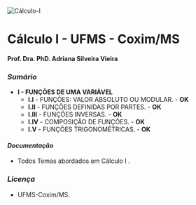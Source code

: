 
![Cálculo-I](http://www.estudar.info/wp-content/uploads/2015/02/disciplina-pre-calculo-matematica-para-engenharia-e1425152065989.jpg)

# Cálculo I - UFMS - Coxim/MS
 __Prof. Dra. PhD. Adriana Silveira Vieira__ 
### *Sumário* 
* __I - FUNÇÕES DE UMA VARIÁVEL__
  - __I.I__ - FUNÇÕES: VALOR ABSOLUTO OU MODULAR. - __OK__
  - __I.II__ - FUNÇÕES DEFINIDAS POR PARTES. - __OK__
  - __I.III__ - FUNÇÕES INVERSAS. - __OK__
  - __I.IV__ - COMPOSIÇÃO DE FUNÇÕES. - __OK__
  - __I.V__ - FUNÇÕES TRIGONOMÉTRICAS. - __OK__

#### *Documentação*
* Todos Temas abordados em Cálculo I .

### *Licença*
* UFMS-Coxim/MS.

